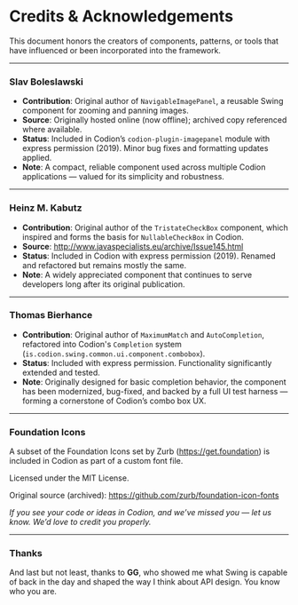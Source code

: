 # Credits & Acknowledgements

This document honors the creators of components, patterns, or tools that have influenced or been incorporated into the framework.

---

### Slav Boleslawski

- **Contribution**: Original author of `NavigableImagePanel`, a reusable Swing component for zooming and panning images.
- **Source**: Originally hosted online (now offline); archived copy referenced where available.
- **Status**: Included in Codion’s `codion-plugin-imagepanel` module with express permission (2019). Minor bug fixes and formatting updates applied.
- **Note**: A compact, reliable component used across multiple Codion applications — valued for its simplicity and robustness.

---

### Heinz M. Kabutz

- **Contribution**: Original author of the `TristateCheckBox` component, which inspired and forms the basis for `NullableCheckBox` in Codion.
- **Source**: http://www.javaspecialists.eu/archive/Issue145.html
- **Status**: Included in Codion with express permission (2019). Renamed and refactored but remains mostly the same.
- **Note**: A widely appreciated component that continues to serve developers long after its original publication.

---

### Thomas Bierhance

- **Contribution**: Original author of `MaximumMatch` and `AutoCompletion`, refactored into Codion's `Completion` system (`is.codion.swing.common.ui.component.combobox`).
- **Status**: Included with express permission. Functionality significantly extended and tested.
- **Note**: Originally designed for basic completion behavior, the component has been modernized, bug-fixed, and backed by a full UI test harness — forming a cornerstone of Codion’s combo box UX.

---

### Foundation Icons

A subset of the Foundation Icons set by Zurb (https://get.foundation) is included in Codion as part of a custom font file.

Licensed under the MIT License.

Original source (archived): https://github.com/zurb/foundation-icon-fonts

*If you see your code or ideas in Codion, and we’ve missed you — let us know. We’d love to credit you properly.*

---

### Thanks

And last but not least, thanks to **GG**, who showed me what Swing is capable of back in the day and shaped the way I think about API design. You know who you are.